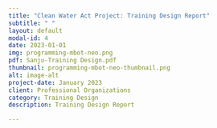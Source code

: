 ```yaml
---
title: "Clean Water Act Project: Training Design Report"
subtitle: " "
layout: default
modal-id: 4
date: 2023-01-01
img: programming-mbot-neo.png
pdf: Sanju-Training Design.pdf
thumbnail: programming-mbot-neo-thumbnail.png
alt: image-alt
project-date: January 2023
client: Professional Organizations
category: Training Design
description: Training Design Report

---
```

